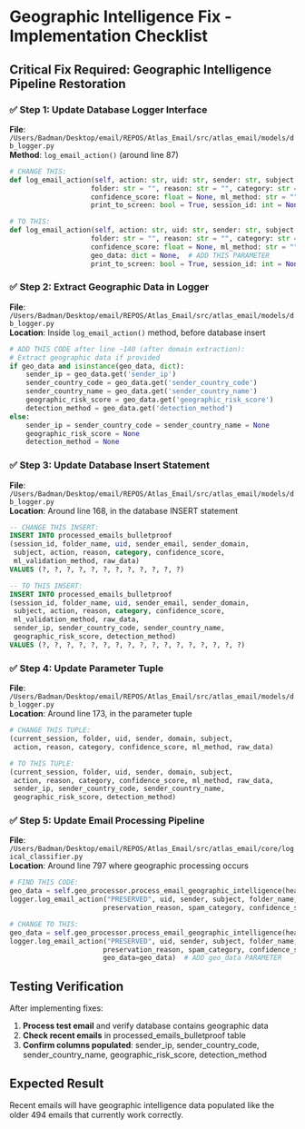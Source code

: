 # Geographic Intelligence Fix - Implementation Checklist

## Critical Fix Required: Geographic Intelligence Pipeline Restoration

### ✅ Step 1: Update Database Logger Interface
**File**: `/Users/Badman/Desktop/email/REPOS/Atlas_Email/src/atlas_email/models/db_logger.py`  
**Method**: `log_email_action()` (around line 87)

```python
# CHANGE THIS:
def log_email_action(self, action: str, uid: str, sender: str, subject: str, 
                    folder: str = "", reason: str = "", category: str = "",
                    confidence_score: float = None, ml_method: str = "",
                    print_to_screen: bool = True, session_id: int = None):

# TO THIS:
def log_email_action(self, action: str, uid: str, sender: str, subject: str, 
                    folder: str = "", reason: str = "", category: str = "",
                    confidence_score: float = None, ml_method: str = "",
                    geo_data: dict = None,  # ADD THIS PARAMETER
                    print_to_screen: bool = True, session_id: int = None):
```

### ✅ Step 2: Extract Geographic Data in Logger
**File**: `/Users/Badman/Desktop/email/REPOS/Atlas_Email/src/atlas_email/models/db_logger.py`  
**Location**: Inside `log_email_action()` method, before database insert

```python
# ADD THIS CODE after line ~140 (after domain extraction):
# Extract geographic data if provided
if geo_data and isinstance(geo_data, dict):
    sender_ip = geo_data.get('sender_ip')
    sender_country_code = geo_data.get('sender_country_code')
    sender_country_name = geo_data.get('sender_country_name')
    geographic_risk_score = geo_data.get('geographic_risk_score')
    detection_method = geo_data.get('detection_method')
else:
    sender_ip = sender_country_code = sender_country_name = None
    geographic_risk_score = None
    detection_method = None
```

### ✅ Step 3: Update Database Insert Statement
**File**: `/Users/Badman/Desktop/email/REPOS/Atlas_Email/src/atlas_email/models/db_logger.py`  
**Location**: Around line 168, in the database INSERT statement

```sql
-- CHANGE THIS INSERT:
INSERT INTO processed_emails_bulletproof 
(session_id, folder_name, uid, sender_email, sender_domain, 
 subject, action, reason, category, confidence_score, 
 ml_validation_method, raw_data)
VALUES (?, ?, ?, ?, ?, ?, ?, ?, ?, ?, ?, ?)

-- TO THIS INSERT:
INSERT INTO processed_emails_bulletproof 
(session_id, folder_name, uid, sender_email, sender_domain, 
 subject, action, reason, category, confidence_score, 
 ml_validation_method, raw_data,
 sender_ip, sender_country_code, sender_country_name,
 geographic_risk_score, detection_method)
VALUES (?, ?, ?, ?, ?, ?, ?, ?, ?, ?, ?, ?, ?, ?, ?, ?, ?)
```

### ✅ Step 4: Update Parameter Tuple
**File**: `/Users/Badman/Desktop/email/REPOS/Atlas_Email/src/atlas_email/models/db_logger.py`  
**Location**: Around line 173, in the parameter tuple

```python
# CHANGE THIS TUPLE:
(current_session, folder, uid, sender, domain, subject, 
 action, reason, category, confidence_score, ml_method, raw_data)

# TO THIS TUPLE:
(current_session, folder, uid, sender, domain, subject, 
 action, reason, category, confidence_score, ml_method, raw_data,
 sender_ip, sender_country_code, sender_country_name,
 geographic_risk_score, detection_method)
```

### ✅ Step 5: Update Email Processing Pipeline
**File**: `/Users/Badman/Desktop/email/REPOS/Atlas_Email/src/atlas_email/core/logical_classifier.py`  
**Location**: Around line 797 where geographic processing occurs

```python
# FIND THIS CODE:
geo_data = self.geo_processor.process_email_geographic_intelligence(headers, sender)
logger.log_email_action("PRESERVED", uid, sender, subject, folder_name, 
                       preservation_reason, spam_category, confidence_score=spam_confidence)

# CHANGE TO THIS:
geo_data = self.geo_processor.process_email_geographic_intelligence(headers, sender)
logger.log_email_action("PRESERVED", uid, sender, subject, folder_name, 
                       preservation_reason, spam_category, confidence_score=spam_confidence,
                       geo_data=geo_data)  # ADD geo_data PARAMETER
```

## Testing Verification

After implementing fixes:

1. **Process test email** and verify database contains geographic data
2. **Check recent emails** in processed_emails_bulletproof table
3. **Confirm columns populated**: sender_ip, sender_country_code, sender_country_name, geographic_risk_score, detection_method

## Expected Result
Recent emails will have geographic intelligence data populated like the older 494 emails that currently work correctly.